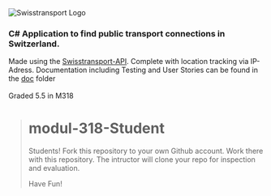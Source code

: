 <img src="https://i.ibb.co/dgbDv7g/Swiss-Transport-API-Logo.png" alt="Swisstransport Logo"/>


### C# Application to find public transport connections in Switzerland.

Made using the [Swisstransport-API](https://transport.opendata.ch/). Complete with location tracking via IP-Adress. Documentation including Testing and User Stories can be found in the [doc](/doc) folder
<br/><br/>
Graded 5.5 in M318


># modul-318-Student
>
>Students!
>Fork this repository to your own Github account. Work there with this repository. The intructor will clone your repo for inspection and evaluation.
>
>Have Fun!
